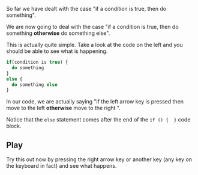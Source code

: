 So far we have dealt with the case "if a condition is true, then do something".

We are now going to deal with the case "if a condition is true, then do something **otherwise** do something else".

This is actually quite simple. Take a look at the code on the left and you should be able to see what is happening. 

```javascript
if(condition is true) {
  do something
}
else {
  do something else
}
```

In our code, we are actually saying "if the left arrow key is pressed then move to the left **otherwise** move to the right ".

Notice that the `else` statement comes after the end of the `if () {  }` code block.

## Play
Try this out now by pressing the right arrow key or another key (any key on the keyboard in fact) and see what happens.

